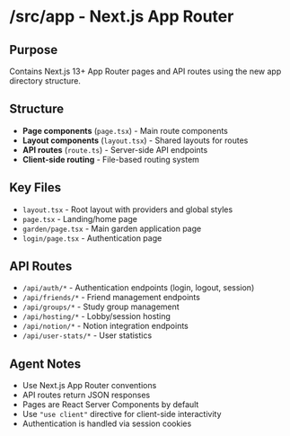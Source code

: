 # /src/app - Next.js App Router

## Purpose

Contains Next.js 13+ App Router pages and API routes using the new app directory structure.

## Structure

- **Page components** (`page.tsx`) - Main route components
- **Layout components** (`layout.tsx`) - Shared layouts for routes
- **API routes** (`route.ts`) - Server-side API endpoints
- **Client-side routing** - File-based routing system

## Key Files

- `layout.tsx` - Root layout with providers and global styles
- `page.tsx` - Landing/home page
- `garden/page.tsx` - Main garden application page
- `login/page.tsx` - Authentication page

## API Routes

- `/api/auth/*` - Authentication endpoints (login, logout, session)
- `/api/friends/*` - Friend management endpoints
- `/api/groups/*` - Study group management
- `/api/hosting/*` - Lobby/session hosting
- `/api/notion/*` - Notion integration endpoints
- `/api/user-stats/*` - User statistics

## Agent Notes

- Use Next.js App Router conventions
- API routes return JSON responses
- Pages are React Server Components by default
- Use `"use client"` directive for client-side interactivity
- Authentication is handled via session cookies
